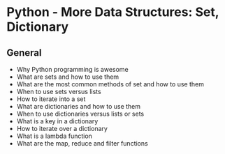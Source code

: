 #  Python - More Data Structures: Set, Dictionary

## General

   * Why Python programming is awesome
   * What are sets and how to use them
   * What are the most common methods of set and how to use them
   * When to use sets versus lists
   * How to iterate into a set
   * What are dictionaries and how to use them
   * When to use dictionaries versus lists or sets
   * What is a key in a dictionary
   * How to iterate over a dictionary
   * What is a lambda function
   * What are the map, reduce and filter functions


